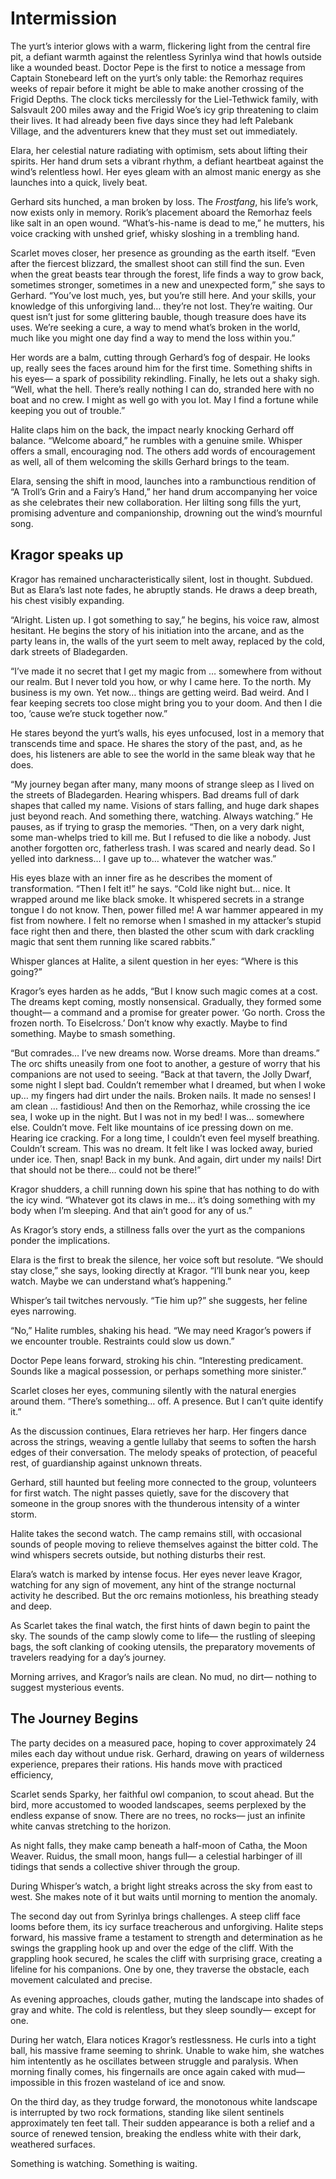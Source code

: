 # Intermission

<span class="dropcap">The yurt’s interior glows with</span>
a warm, flickering light from the central fire pit,
a defiant warmth against the relentless Syrinlya wind
that howls outside like a wounded beast.
Doctor Pepe is the first to notice
a message from Captain Stonebeard
left on the yurt’s only table:
the Remorhaz requires weeks of repair
before it might be able to make another crossing
of the Frigid Depths.
The clock ticks mercilessly for the Liel-Tethwick family,
with Salsvault 200 miles away
and the Frigid Woe’s icy grip
threatening to claim their lives.
It had already been five days
since they had left Palebank Village,
and the adventurers knew
that they must set out immediately.

Elara, her celestial nature radiating with optimism,
sets about lifting their spirits.
Her hand drum sets a vibrant rhythm,
a defiant heartbeat against the wind’s relentless howl.
Her eyes gleam with an almost manic energy
as she launches into a quick, lively beat.

Gerhard sits hunched, a man broken by loss.
The _Frostfang_, his life’s work, now exists only in memory.
Rorik’s placement aboard the Remorhaz
feels like salt in an open wound.
“What’s-his-name is dead to me,” he mutters,
his voice cracking with unshed grief,
whisky sloshing in a trembling hand.

Scarlet moves closer,
her presence as grounding as the earth itself.
“Even after the fiercest blizzard,
the smallest shoot can still find the sun.
Even when the great beasts tear through the forest,
life finds a way to grow back,
sometimes stronger, sometimes in a new and unexpected form,”
she says to Gerhard.
“You’ve lost much, yes, but you’re still here.
And your skills, your knowledge of this unforgiving land…
they’re not lost.
They’re waiting.
Our quest isn’t just for some glittering bauble,
though treasure does have its uses.
We’re seeking a cure,
a way to mend what’s broken in the world,
much like you might one day find a way to mend the loss within you.”

Her words are a balm,
cutting through Gerhard’s fog of despair.
He looks up,
really sees the faces around him for the first time.
Something shifts in his eyes—
a spark of possibility rekindling.
Finally, he lets out a shaky sigh.
“Well, what the hell.
There’s really nothing I can do,
stranded here with no boat and no crew.
I might as well go with you lot.
May I find a fortune while keeping you out of trouble.”

Halite claps him on the back,
the impact nearly knocking Gerhard off balance.
“Welcome aboard,” he rumbles with a genuine smile.
Whisper offers a small, encouraging nod.
The others add words of encouragement as well,
all of them welcoming the skills Gerhard brings to the team.

Elara, sensing the shift in mood,
launches into a rambunctious rendition
of “A Troll’s Grin and a Fairy’s Hand,”
her hand drum accompanying her voice
as she celebrates their new collaboration.
Her lilting song fills the yurt,
promising adventure and companionship,
drowning out the wind’s mournful song.

## Kragor speaks up

Kragor has remained uncharacteristically silent,
lost in thought. Subdued.
But as Elara’s last note fades, he abruptly stands.
He draws a deep breath, his chest visibly expanding.

“Alright. Listen up. I got something to say,” he begins,
his voice raw, almost hesitant.
He begins the story of his initiation into the arcane,
and as the party leans in,
the walls of the yurt seem to melt away,
replaced by the cold, dark streets of Bladegarden.

“I’ve made it no secret
that I get my magic
from … somewhere from without our realm.
But I never told you how, or why I came here.
To the north.
My business is my own.
Yet now… things are getting weird. Bad weird.
And I fear keeping secrets too close
might bring you to your doom.
And then I die too,
’cause we’re stuck together now.”

He stares beyond the yurt’s walls,
his eyes unfocused,
lost in a memory that transcends time and space.
He shares the story of the past,
and, as he does, his listeners
are able to see the world in the same bleak way that he does.

“My journey began
after many, many moons of strange sleep
as I lived on the streets of Bladegarden.
Hearing whispers.
Bad dreams full of dark shapes that called my name.
Visions of stars falling,
and huge dark shapes just beyond reach.
And something there, watching. Always watching.”
He pauses, as if trying to grasp the memories.
“Then, on a very dark night, some man-whelps tried to kill me.
But I refused to die like a nobody.
Just another forgotten orc, fatherless trash.
I was scared and nearly dead.
So I yelled into darkness…
I gave up to…
whatever the watcher was.”

His eyes blaze with an inner fire
as he describes the moment of transformation.
“Then I felt it!” he says. “Cold like night but... nice.
It wrapped around me like black smoke.
It whispered secrets in a strange tongue I do not know.
Then, power filled me!
A war hammer appeared in my fist from nowhere.
I felt no remorse
when I smashed in
my attacker’s stupid face
right then and there,
then blasted the other scum
with dark crackling magic
that sent them running like scared rabbits.”

Whisper glances at Halite,
a silent question in her eyes:
“Where is this going?”

Kragor’s eyes harden as he adds,
“But I know such magic comes at a cost.
The dreams kept coming, mostly nonsensical.
Gradually, they formed some thought—
a command and a promise for greater power.
‘Go north. Cross the frozen north. To Eiselcross.’
Don’t know why exactly.
Maybe to find something.
Maybe to smash something.

“But comrades… I’ve new dreams now.
Worse dreams. More than dreams.”
The orc shifts uneasily from one foot to another,
a gesture of worry that his companions are not used to seeing.
“Back at that tavern, the Jolly Dwarf, some night I slept bad.
Couldn’t remember what I dreamed, but when I woke up…
my fingers had dirt under the nails.
Broken nails.
It made no senses!
I am clean … fastidious!
And then on the Remorhaz, while crossing the ice sea,
I woke up in the night.
But I was not in my bed!
I was… somewhere else.
Couldn’t move.
Felt like mountains of ice pressing down on me.
Hearing ice cracking.
For a long time, I couldn’t even feel myself breathing.
Couldn’t scream.
This was no dream.
It felt like I was locked away,
buried under ice.
Then, snap! Back in my bunk.
And again, dirt under my nails!
Dirt that should not be there…
could not be there!”

Kragor shudders,
a chill running down his spine
that has nothing to do with the icy wind.
“Whatever got its claws in me…
it’s doing something with my body when I’m sleeping.
And that ain’t good for any of us.”

As Kragor’s story ends, a stillness falls over the yurt
as the companions ponder the implications.

Elara is the first to break the silence,
her voice soft but resolute.
“We should stay close,” she says, looking directly at Kragor.
“I’ll bunk near you, keep watch.
Maybe we can understand what’s happening.”

Whisper’s tail twitches nervously.
“Tie him up?” she suggests, her feline eyes narrowing.

“No,” Halite rumbles, shaking his head.
“We may need Kragor’s powers if we encounter trouble.
Restraints could slow us down.”

Doctor Pepe leans forward, stroking his chin.
“Interesting predicament.
Sounds like a magical possession,
or perhaps something more sinister.”

Scarlet closes her eyes,
communing silently with the natural energies around them.
“There’s something… off. A presence.
But I can’t quite identify it.”

As the discussion continues,
Elara retrieves her harp.
Her fingers dance across the strings,
weaving a gentle lullaby
that seems to soften the harsh edges of their conversation.
The melody speaks of protection,
of peaceful rest,
of guardianship against unknown threats.

Gerhard, still haunted but feeling more connected to the group,
volunteers for first watch.
The night passes quietly,
save for the discovery that someone in the group
snores with the thunderous intensity of a winter storm.

Halite takes the second watch.
The camp remains still,
with occasional sounds of people moving
to relieve themselves against the bitter cold.
The wind whispers secrets outside, but nothing disturbs their rest.

Elara’s watch is marked by intense focus.
Her eyes never leave Kragor,
watching for any sign of movement,
any hint of the strange nocturnal activity he described.
But the orc remains motionless, his breathing steady and deep.

As Scarlet takes the final watch,
the first hints of dawn begin to paint the sky.
The sounds of the camp slowly come to life—
the rustling of sleeping bags,
the soft clanking of cooking utensils,
the preparatory movements of travelers readying for a day’s journey.

Morning arrives, and Kragor’s nails are clean.
No mud, no dirt—
nothing to suggest mysterious events.

## The Journey Begins

The party decides on a measured pace,
hoping to cover approximately 24 miles each day without undue risk.
Gerhard, drawing on years of wilderness experience,
prepares their rations.
His hands move with practiced efficiency,

Scarlet sends Sparky,
her faithful owl companion,
to scout ahead.
But the bird, more accustomed to wooded landscapes,
seems perplexed by the endless expanse of snow.
There are no trees, no rocks—
just an infinite white canvas stretching to the horizon.

As night falls, they make camp beneath a half-moon of Catha,
the Moon Weaver.
Ruidus, the small moon, hangs full—
a celestial harbinger of ill tidings
that sends a collective shiver through the group.

During Whisper’s watch,
a bright light streaks across the sky from east to west.
She makes note of it but waits until morning to mention the anomaly.

The second day
out from Syrinlya
brings challenges.
A steep cliff face looms before them,
its icy surface treacherous and unforgiving.
Halite steps forward,
his massive frame a testament to strength and determination
as he swings the grappling hook
up and over the edge of the cliff.
With the grappling hook secured,
he scales the cliff with surprising grace,
creating a lifeline for his companions.
One by one, they traverse the obstacle,
each movement calculated and precise.

As evening approaches, clouds gather,
muting the landscape into shades of gray and white.
The cold is relentless,
but they sleep soundly—
except for one.

During her watch,
Elara notices Kragor’s restlessness.
He curls into a tight ball,
his massive frame seeming to shrink.
Unable to wake him,
she watches him intentently
as he oscillates between
struggle and paralysis.
When morning finally comes,
his fingernails are once again caked with mud—
impossible in this frozen wasteland of ice and snow.

On the third day,
as they trudge forward,
the monotonous white landscape is interrupted by two rock formations,
standing like silent sentinels approximately ten feet tall.
Their sudden appearance is both a relief
and a source of renewed tension,
breaking the endless white with their dark, weathered surfaces.

Something is watching. Something is waiting.
